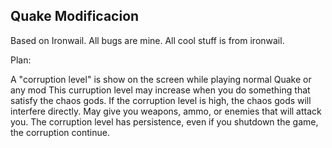 Quake Modificacion
------------------

Based on Ironwail. All bugs are mine. All cool stuff is from ironwail.

Plan:

A "corruption level" is show on the screen while playing normal Quake or any mod
This curruption level may increase when you do something that satisfy the chaos gods.
If the corruption level is high, the chaos gods will interfere directly. May give you weapons, ammo, or enemies that will attack you.
The corruption level has persistence, even if you shutdown the game, the corruption continue.




